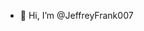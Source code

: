 - 👋 Hi, I’m @JeffreyFrank007

<!---
JeffreyFrank007/JeffreyFrank007 is a ✨ special ✨ repository because its `README.md` (this file) appears on your GitHub profile.
You can click the Preview link to take a look at your changes.
--->
